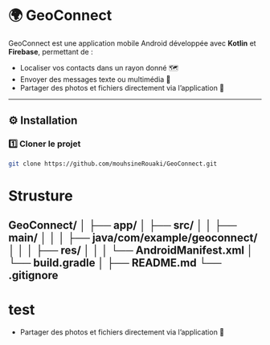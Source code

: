 # 🌍 GeoConnect

GeoConnect est une application mobile Android développée avec **Kotlin** et **Firebase**, permettant de :
- Localiser vos contacts dans un rayon donné 🗺️  
- Envoyer des messages texte ou multimédia 💬  
- Partager des photos et fichiers directement via l’application 📸  

---

## ⚙️ Installation

### 1️⃣ Cloner le projet
```bash
git clone https://github.com/mouhsineRouaki/GeoConnect.git
```


# Strusture
GeoConnect/
│
├── app/
│   ├── src/
│   │   ├── main/
│   │   │   ├── java/com/example/geoconnect/
│   │   │   ├── res/
│   │   │   └── AndroidManifest.xml
│   └── build.gradle
│
├── README.md
└── .gitignore
---
# test
- Partager des photos et fichiers directement via l’application 📸  
